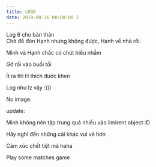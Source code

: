 ```yaml
---
title: LOG6
date: 2019-08-16 00:00:00 Z
---
```


Log 6 cho bản thân   
Chờ để đón Hạnh nhưng không được, Hạnh về nhà rồi.  
  
Mình và Hạnh chắc có chút hiểu nhầm  
  
Gỡ rối vào buổi tối   
  
Ít ra thì H thích được khen  
  
Log như lz vậy :)))  
  
No image.  
  
update:  
  
Mình không nên tập trung quá nhiều vào limirent object :D  
  
Hãy nghĩ đến những cái khác vui vẻ hơn  
  
Cảm xúc chết tiệt mà haha  
  
Play some matches game